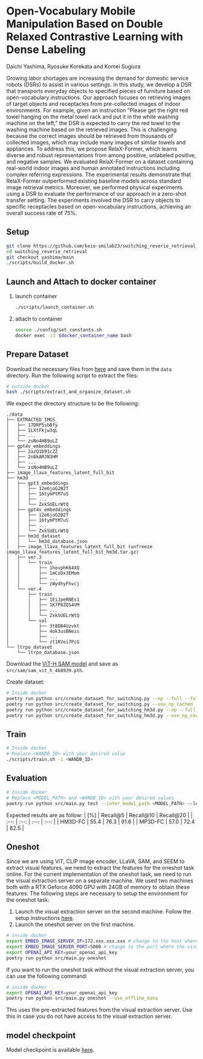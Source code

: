 # Open-Vocabulary Mobile Manipulation Based on Double Relaxed Contrastive Learning with Dense Labeling

Daichi Yashima, Ryosuke Korekata and Komei Sugiura

Growing labor shortages are increasing the demand for domestic service robots (DSRs) to assist in various settings. 
In this study, we develop a DSR that transports everyday objects to specified pieces of furniture based on open-vocabulary instructions.
Our approach focuses on retrieving images of target objects and receptacles from pre-collected images of indoor environments.
For example, given an instruction “Please get the right red towel hanging on the metal towel rack and put it in the white washing machine on the left,” the DSR is expected to carry the red towel to the washing machine based on the retrieved images.
This is challenging because the correct images should be retrieved from thousands of collected images, which may include many images of similar towels and appliances.
To address this, we propose RelaX-Former, which learns diverse and robust representations from among positive, unlabeled positive, and negative samples.
We evaluated RelaX-Former on a dataset containing real-world indoor images and human annotated instructions including complex referring expressions.
The experimental results demonstrate that RelaX-Former outperformed existing baseline models across standard image retrieval metrics.
Moreover, we performed physical experiments using a DSR to evaluate the performance of our approach in a zero-shot transfer setting.
The experiments involved the DSR to carry objects to specific receptacles based on open-vocabulary instructions, achieving an overall success rate of 75%.

## Setup
```bash
git clone https://github.com/keio-smilab23/switching_reverie_retrieval.git
cd switching_reverie_retrieval
git checkout yashima/main
./scripts/build_docker.sh
```


## Launch and Attach to docker container
1. launch container
    ```bash
    ./scripts/launch_container.sh
    ```

2. attach to container
    ```bash
    source ./config/set_constants.sh
    docker exec -it $docker_container_name bash
    ```


## Prepare Dataset
Download the necessary files from [here](https://drive.google.com/drive/u/1/folders/1yTuMtkLqXRO50y4y3oMivp4aDd5OlhEu) and save them in the `data` directory.
Run the following script to extract the files:
```bash
# outside docker
bash ./scripts/extract_and_organize_dataset.sh
```
We expect the directory structure to be the following:
```
./data
├── EXTRACTED_IMGS_
│   ├── 17DRP5sb8fy
│   ├── 1LXtFkjw3qL
│   ├── ...
│   └── zsNo4HB9uLZ
├── gpt4v_embeddings
│   ├── 2azQ1b91cZZ
│   ├── 2n8kARJN3HM
│   ├── ...
│   └── zsNo4HB9uLZ
├── image_llava_features_latent_full_bit
├── hm3d
│   ├── gpt3_embeddings
│   │   ├── 12e6joG2B2T
│   │   ├── 16tymPtM7uS
│   │   ├── ...
│   │   └── ZxkSUELrWtQ
│   ├── gpt4v_embeddings
│   │   ├── 12e6joG2B2T
│   │   ├── 16tymPtM7uS
│   │   ├── ...
│   │   └── ZxkSUELrWtQ
│   ├── hm3d_dataset
│   │   └── hm3d_database.json
│   ├── image_llava_features_latent_full_bit (unfreeze image_llava_features_latent_full_bit_hm3d.tar.gz)
│   ├── ver.3
│   │   └── train
│   │       ├── 1hovphK64XQ
│   │       ├── 1mCzDx3EMom
│   │       ├── ...
│   │       └── zWydhyFhvcj
│   └── ver.4
│       ├── train
│       │   ├── 1EiJpeRNEs1
│       │   ├── 1K7P6ZQS4VM
│       │   ├── ...
│       │   └── ZxkSUELrWtQ
│       └── val
│           ├── 3t8DB4Uzvkt
│           ├── 4ok3usBNeis
│           ├── ...
│           └── zt1RVoi7PcG
└── ltrpo_dataset
    └── ltrpo_database.json
```

Download the [ViT-H SAM model](https://github.com/facebookresearch/segment-anything#model-checkpoints) and save as `src/sam/sam_vit_h_4b8939.pth`.

Create dataset:
```bash
# Inside docker
poetry run python src/create_dataset_for_switching.py --np --full --full_2d --sam --clip --vit
poetry run python src/create_dataset_for_switching.py --use_np_cached --full --dataset
poetry run python src/create_dataset_for_switching_hm3d.py --np --full --full_2d --sam --clip --vit
poetry run python src/create_dataset_for_switching_hm3d.py --use_np_cached --full --dataset
```


## Train
```sh
# Inside docker
# Replace <WANDB_ID> with your desired value
./scripts/train.sh -i <WANDB_ID>
```


## Evaluation
```sh
# Inside docker
# Replace <MODEL_PATH> and <WANDB_ID> with your desired values
poetry run python src/main.py test --infer_model_path <MODEL_PATH> --log_wandb --wandb_name <WANDB_ID>
```

Expected results are as follow:
| [%] | Recall@5 |  Recall@10 |  Recall@20 |
| :--: | :--: | :--: | :--: |
| HM3D-FC | 55.4 | 76.3 | 91.6 |
| MP3D-FC | 57.0 | 72.4 | 82.5 |


## Oneshot
Since we are using ViT, CLIP image encoder, LLaVA, SAM, and SEEM to extract visual features, we need to extract the features for the oneshot task online.
For the current implementation of the oneshot task, we need to run the visual extraction server on a separate machine.
We used two machines both with a RTX Geforce 4090 GPU with 24GB of memory to obtain these features.
The following steps are necessary to setup the environment for the oneshot task:
1. Launch the visual extraction server on the second machine. Follow the setup instructions [here](https://github.com/keio-smilab24/reverie_retrieval_image_server).
2. Launch the oneshot server on the first machine.
```sh
# inside docker
export EMBED_IMAGE_SERVER_IP=172.xxx.xxx.xxx # change to the host where the visual extraction server is running
export EMBED_IMAGE_SERVER_PORT=5000 # change to the port where the visual extraction server is running
export OPENAI_API_KEY=your_openai_api_key
poetry run python src/main.py oneshot
```

If you want to run the oneshot task without the visual extraction server, you can use the following command:
```sh
# inside docker
export OPENAI_API_KEY=your_openai_api_key
poetry run python src/main.py oneshot --use_offline_data
```
This uses the pre-extracted features from the visual extraction server.
Use this in case you do not have access to the visual extraction server.

## model checkpoint

Model checkpoint is available [here](https://drive.google.com/file/d/1Qse4upeKwRDy3VPUkUo_q2q4VlQjA2Ya/view?usp=drive_link).
